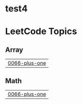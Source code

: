 # test4
<!---LeetCode Topics Start-->
# LeetCode Topics
## Array
|  |
| ------- |
| [0066-plus-one](https://github.com/SHadya-Fathy/test4/tree/master/0066-plus-one) |
## Math
|  |
| ------- |
| [0066-plus-one](https://github.com/SHadya-Fathy/test4/tree/master/0066-plus-one) |
<!---LeetCode Topics End-->